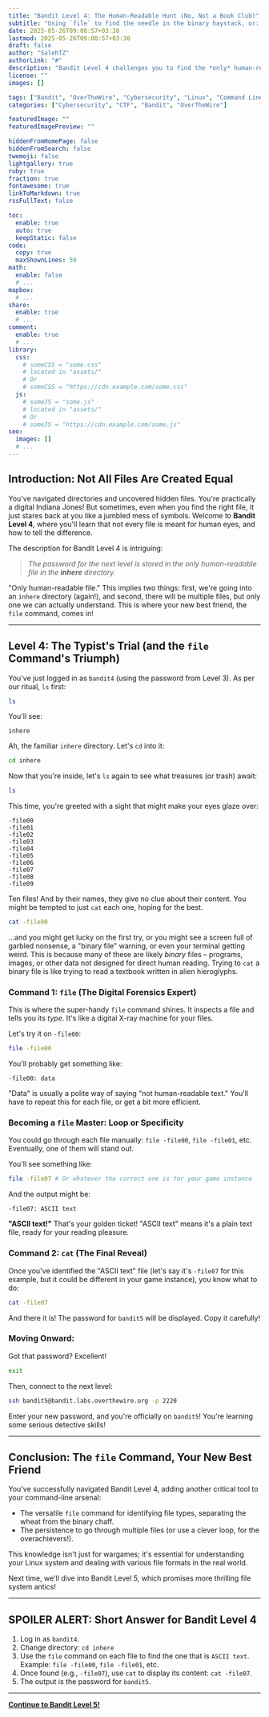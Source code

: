 ```yaml
---
title: "Bandit Level 4: The Human-Readable Hunt (No, Not a Book Club)"
subtitle: "Using `file` to find the needle in the binary haystack, or: when `cat` fails you."
date: 2025-05-26T09:08:57+03:30
lastmod: 2025-05-26T09:08:57+03:30
draft: false
author: "SalehTZ"
authorLink: "#"
description: "Bandit Level 4 challenges you to find the *only* human-readable file. Learn how to use the `file` command to identify text files versus weird binary blobs and get that elusive password!"
license: ""
images: []

tags: ["Bandit", "OverTheWire", "Cybersecurity", "Linux", "Command Line", "File Types", "File Command", "Beginner"]
categories: ["Cybersecurity", "CTF", "Bandit", "OverTheWire"]

featuredImage: ""
featuredImagePreview: ""

hiddenFromHomePage: false
hiddenFromSearch: false
twemoji: false
lightgallery: true
ruby: true
fraction: true
fontawesome: true
linkToMarkdown: true
rssFullText: false

toc:
  enable: true
  auto: true
  keepStatic: false
code:
  copy: true
  maxShownLines: 50
math:
  enable: false
  # ...
mapbox:
  # ...
share:
  enable: true
  # ...
comment:
  enable: true
  # ...
library:
  css:
    # someCSS = "some.css"
    # located in "assets/"
    # Or
    # someCSS = "https://cdn.example.com/some.css"
  js:
    # someJS = "some.js"
    # located in "assets/"
    # Or
    # someJS = "https://cdn.example.com/some.js"
seo:
  images: []
  # ...
---
```


<!--more-->

## Introduction: Not All Files Are Created Equal

You've navigated directories and uncovered hidden files. You're practically a digital Indiana Jones! But sometimes, even when you find the right file, it just stares back at you like a jumbled mess of symbols. Welcome to **Bandit Level 4**, where you'll learn that not every file is meant for human eyes, and how to tell the difference.

The description for Bandit Level 4 is intriguing:

> *The password for the next level is stored in the only human-readable file in the **inhere** directory.*

"Only human-readable file." This implies two things: first, we're going into an `inhere` directory (again!), and second, there will be multiple files, but only one we can actually understand. This is where your new best friend, the `file` command, comes in!

---

## Level 4: The Typist's Trial (and the `file` Command's Triumph)

You've just logged in as `bandit4` (using the password from Level 3). As per our ritual, `ls` first:

```bash
ls
```

You'll see:

```
inhere
```

Ah, the familiar `inhere` directory. Let's `cd` into it:

```bash
cd inhere
```

Now that you're inside, let's `ls` again to see what treasures (or trash) await:

```bash
ls
```

This time, you're greeted with a sight that might make your eyes glaze over:

```
-file00
-file01
-file02
-file03
-file04
-file05
-file06
-file07
-file08
-file09
```

Ten files! And by their names, they give no clue about their content. You might be tempted to just `cat` each one, hoping for the best.

```bash
cat -file00
```

...and you might get lucky on the first try, or you might see a screen full of garbled nonsense, a "binary file" warning, or even your terminal getting weird. This is because many of these are likely *binary* files – programs, images, or other data not designed for direct human reading. Trying to `cat` a binary file is like trying to read a textbook written in alien hieroglyphs.

### Command 1: `file` (The Digital Forensics Expert)

This is where the super-handy `file` command shines. It inspects a file and tells you its *type*. It's like a digital X-ray machine for your files.

Let's try it on `-file00`:

```bash
file -file00
```

You'll probably get something like:

```
-file00: data
```

"Data" is usually a polite way of saying "not human-readable text." You'll have to repeat this for each file, or get a bit more efficient.

### Becoming a `file` Master: Loop or Specificity

You could go through each file manually: `file -file00`, `file -file01`, etc. Eventually, one of them will stand out.

You'll see something like:

```bash
file -file07 # Or whatever the correct one is for your game instance
```

And the output might be:

```
-file07: ASCII text
```

**"ASCII text!"** That's your golden ticket! "ASCII text" means it's a plain text file, ready for your reading pleasure.

### Command 2: `cat` (The Final Reveal)

Once you've identified the "ASCII text" file (let's say it's `-file07` for this example, but it could be different in your game instance), you know what to do:

```bash
cat -file07
```

And there it is! The password for `bandit5` will be displayed. Copy it carefully!

### Moving Onward:

Got that password? Excellent!

```bash
exit
```

Then, connect to the next level:

```bash
ssh bandit5@bandit.labs.overthewire.org -p 2220
```

Enter your new password, and you're officially on `bandit5`! You're learning some serious detective skills!

---

## Conclusion: The `file` Command, Your New Best Friend

You've successfully navigated Bandit Level 4, adding another critical tool to your command-line arsenal:

* The versatile `file` command for identifying file types, separating the wheat from the binary chaff.
* The persistence to go through multiple files (or use a clever loop, for the overachievers!).

This knowledge isn't just for wargames; it's essential for understanding your Linux system and dealing with various file formats in the real world.

Next time, we'll dive into Bandit Level 5, which promises more thrilling file system antics!

---

## **SPOILER ALERT: Short Answer for Bandit Level 4**

1.  Log in as `bandit4`.
2.  Change directory: `cd inhere`
3.  Use the `file` command on each file to find the one that is `ASCII text`. Example: `file -file00`, `file -file01`, etc.
4.  Once found (e.g., `-file07`), use `cat` to display its content: `cat -file07`.
5.  The output is the password for `bandit5`.

----

**[Continue to Bandit Level 5\!](https://salehtz.ir/bandit_4_5/)**
